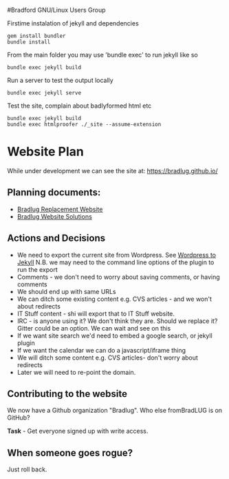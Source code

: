 #Bradford GNU/Linux Users Group


Firstime instalation of jekyll and dependencies

	gem install bundler
	bundle install


From the main folder you may use 'bundle exec' to run jekyll like so

	bundle exec jekyll build


Run a server to test the output locally

	bundle exec jekyll serve


Test the site, complain about badlyformed html etc

	bundle exec jekyll build
	bundle exec htmlproofer ./_site --assume-extension


# Website Plan

While under development we can see the site at:
https://bradlug.github.io/

## Planning documents:

* [Bradlug Replacement Website](https://hackmd.io/IzAMCYGNQNhhaALOAzAIyQUwCYFZ4Ccuui8AZrgOyibiLYCGaJQA?both)
* [Bradlug Website Solutions](https://docs.google.com/spreadsheets/d/1o_8Ij_kklk6681I5JJcRw8zA6GY3Exff-XSaBD_Iyck/edit#gid=0)

## Actions and Decisions

* We need to export the current site from Wordpress. See [Wordpress to Jekyll](http://www.girliemac.com/blog/2013/12/27/wordpress-to-jekyll/) N.B. we may need to the command line options of the plugin to run the export
* Comments - we don't need to worry about saving comments, or having comments
* We should end up with same URLs
* We can ditch some existing content e.g. CVS articles - and we won't about redirects
* IT Stuff content - shi will export that to IT Stuff website.
* IRC - is anyone using it? We don't think they are. Should we replace it? Gitter could be an option. We can wait and see on this
* If we want site search we'd need to embed a google search, or jekyll plugin
* If we want the calendar we can do a javascript/iframe thing
* We will ditch some content e.g. CVS articles- don't worry about redirects
* Later we will need to re-point the domain.

## Contributing to the website

We now have a Github organization "Bradlug". Who else fromBradLUG is on GitHub?

**Task** - Get everyone signed up with write access.

## When someone goes rogue?

Just roll back.


